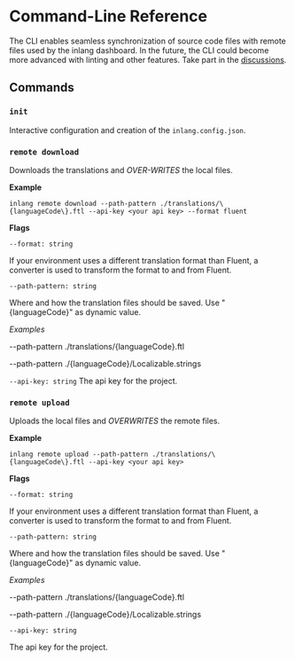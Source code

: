 # Command-Line Reference

The CLI enables seamless synchronization of source code files with remote files used by the inlang dashboard.
In the future, the CLI could become more advanced with linting and other features. Take part in the
[discussions](https://github.com/inlang/inlang/discussions).

## Commands

### `init`

Interactive configuration and creation of the `inlang.config.json`.

### `remote download`

Downloads the translations and _OVER-WRITES_ the local files.

**Example**

`inlang remote download --path-pattern ./translations/\{languageCode\}.ftl --api-key <your api key> --format fluent`

**Flags**

`--format: string`

If your environment uses a different translation format than Fluent, a converter is used to transform the format to and from Fluent.

`--path-pattern: string`

Where and how the translation files should be saved. Use "\{languageCode\}" as dynamic value.

_Examples_

--path-pattern ./translations/\{languageCode\}.ftl

--path-pattern ./\{languageCode\}/Localizable.strings

`--api-key: string`
The api key for the project.

### `remote upload`

Uploads the local files and _OVERWRITES_ the remote files.

**Example**

`inlang remote upload --path-pattern ./translations/\{languageCode\}.ftl --api-key <your api key>`

**Flags**

`--format: string`

If your environment uses a different translation format than Fluent, a converter is used to transform the format to and from Fluent.

`--path-pattern: string`

Where and how the translation files should be saved. Use "\{languageCode\}" as dynamic value.

_Examples_

--path-pattern ./translations/\{languageCode\}.ftl

--path-pattern ./\{languageCode\}/Localizable.strings

`--api-key: string`

The api key for the project.

